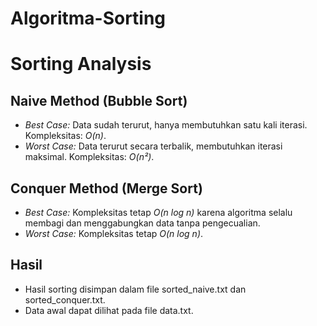 # Algoritma-Sorting
# Sorting Analysis

## Naive Method (Bubble Sort)
- *Best Case:* Data sudah terurut, hanya membutuhkan satu kali iterasi. Kompleksitas: *O(n)*.
- *Worst Case:* Data terurut secara terbalik, membutuhkan iterasi maksimal. Kompleksitas: *O(n²)*.

## Conquer Method (Merge Sort)
- *Best Case:* Kompleksitas tetap *O(n log n)* karena algoritma selalu membagi dan menggabungkan data tanpa pengecualian.
- *Worst Case:* Kompleksitas tetap *O(n log n)*.

## Hasil
- Hasil sorting disimpan dalam file sorted_naive.txt dan sorted_conquer.txt.
- Data awal dapat dilihat pada file data.txt.
